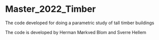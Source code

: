 # Master_2022_Timber
The code developed for doing a parametric study of tall timber buildings

The code is developed by Herman Mørkved Blom and Sverre Hellem

